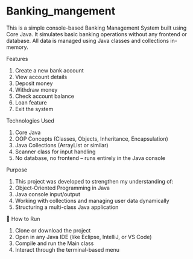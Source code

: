 # Banking_mangement
This is a simple console-based Banking Management System built using Core Java. It simulates basic banking operations without any frontend or database. All data is managed using Java classes and collections in-memory.

Features
1) Create a new bank account
2) View account details
3) Deposit money
4) Withdraw money
5) Check account balance
6) Loan feature
7) Exit the system

Technologies Used
1) Core Java
2) OOP Concepts (Classes, Objects, Inheritance, Encapsulation)
3) Java Collections (ArrayList or similar)
4) Scanner class for input handling
5) No database, no frontend – runs entirely in the Java console

Purpose
1. This project was developed to strengthen my understanding of:
2. Object-Oriented Programming in Java
3. Java console input/output
4. Working with collections and managing user data dynamically
5. Structuring a multi-class Java application

🚀 How to Run
1. Clone or download the project
2. Open in any Java IDE (like Eclipse, IntelliJ, or VS Code)
3. Compile and run the Main class
4. Interact through the terminal-based menu

